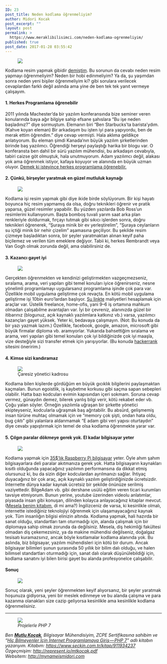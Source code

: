 ```yaml
---
ID: 23
post_title: Neden kodlama öğrenmeliyim?
author: Midori Kocak
post_excerpt: ""
layout: post
permalink: >
  https://www.meraklibilisimci.com/neden-kodlama-ogrenmeliyim/
published: true
post_date: 2017-01-28 03:55:42
---
```



<figure>

<img src="https://meraklibilisimcihome.files.wordpress.com/2017/01/de702-1ygrkhgy1ymdtid6ulsgqjw.png">
</figure><p>Kodlama resim yapmak gibidir <a href="https://medium.com/turkce/kodlama-%C3%B6%C4%9Frenmek-istiyorum-nerden-ba%C5%9Flamal%C4%B1y%C4%B1m-389a827271fc#.6dn11h7zo" target="_blank">demiştim</a>. Bu sorunun da cevabı neden resim yapmayı öğrenmeliyim? Neden bir hobi edinmeliyim? Ya da, şu yaşımdan sonra neden yeni bişiler öğrenmeliyim ki? gibi sorulara verilecek cevaplardan farklı değil aslında ama yine de ben tek tek yanıt vermeye çalışayım.</p>
<h4>1. Herkes Programlama öğrenebilir</h4>
<p>2011 yılında Machester’da bir yazılım konferansında bize seminer veren konularında baya ağır bilgiye sahip efsane şahıslara “Bu işe neden başladınız?” diye sormuştum. Elemanın biri “Ben Starbucks’ta barista’ydım. (Kahve koyan eleman) Bir arkadaşım bu işten iyi para yapıyordu, ben de merak ettim öğrendim.” diye cevap vermişti. Hala aklıma geldikçe anlatıyorum. Bu eleman şimdi Kanada’nın büyük yazılım şirketlerinden birinde baş yazılımcı. Öğrendiği herşeyi paylaştığı harika bir blogu var. O konferansta ben dahil bir sürü yazılım mühendisi, bu arkadaşın cevabıyla, tabiri caizse göt olmuştuk, hala unutmuyorum. Adam yazılımcı değil, alakası yok ama öğrenmek istiyor, kafaya koyuyor ve alanında en büyük uzman oluyor. <a href="https://medium.com/turkce/kodlama-%C3%B6%C4%9Frenmek-istiyorum-nerden-ba%C5%9Flamal%C4%B1y%C4%B1m-389a827271fc#.6dn11h7zo" target="_blank">Demek ki isteyince herkes programlama öğrenebilir.</a></p>
<h4>2. Çünkü, birşeyler yaratmak en güzel mutluluk kaynağı</h4>
<figure>

<img src="https://meraklibilisimcihome.files.wordpress.com/2017/01/9f120-19ipvxvn8ysl2x4vjxfooba.jpeg">
</figure><p>Kodlama işi resim yapmak gibi diye ikide birde söylüyorum. Bir kişi hayatı boyunca hiç resim yapmamış da olsa, doğru teknikleri öğrenir ve pratik yaparsa, güzel resimler yapabilir. Bu yüzden yazılarda Bob Ross’un resimlerini kullanıyorum. Başta bomboş tuvali yarım saat arka plan renkleriyle doldurmak, fırçayı tutmak gibi sıkıcı işlerden sonra, doğru teknikleri öğrenerek, “Şuraya minik bir ev yerleştirelim”, “Şuraya ceylanların su içtiği minik bir nehir çizelim” aşamasına geçiliyor. Bu şekilde resim çizmeye başladıktan sonra, bir şeyler yaratmaktan alınan keyif paha biçilemez ve verilen tüm emeklere değiyor. Tabii ki, herkes Rembrandt veya Van Gogh olmak zorunda değil, ama olabilirsiniz de.</p>
<h4>3. Kazancı gayet iyi</h4>
<figure>

<img src="https://meraklibilisimcihome.files.wordpress.com/2017/01/8db4b-13tzkwrtftoq02ycfouyylw.jpeg">
</figure><p>Gerçekten öğrenmekten ve kendinizi geliştirmekten vazgeçmezseniz, sıralama, arama, veri yapıları gibi temel konuları iyice öğrenirseniz, nesne yönelimli programlamayı uygularsanız programlama işinde çok para var. Özellikle mobil uygulama geliştirme çok revaçta. En kötü mobil uygulama geliştirme işi 10bin euro’lardan başlıyor. <a href="http://www.formotus.com/14018/blog-mobility/figuring-the-costs-of-custom-mobile-business-app-development" target="_blank">Şu linkte</a> maliyetleri hesaplamak için araçlar var. Üstelik freelance, home-ofis, yani 9–6 iş ortamına mahkum olmadan çalışabilme avantajları var. İyi bir çevreniz, alanınızda güzel bir itibarınız (blogunuz, açık kaynaklı yazılımlara katkınız vb.) varsa, yazılımcı kazançları gayet yüksek. Yeter ki, bedavaya çalışmayın. (Not: Bu konuda da bir yazı yazmak lazım.) Özellikle, facebook, google, amazon, microsoft gibi büyük firmalar diploma vb. aramıyorlar. Yukarıda bahsettiğim sıralama ve arama, veri yapıları gibi temel konuları çok iyi bildiğinizde çok iyi maaşla, vize desteğiyle sizi transfer etmek için yarışıyorlar. (Bu konuda <a href="https://www.hackerrank.com/" target="_blank">hackerrank</a> sitesini öneririm.)</p>
<h4>4. Kimse sizi kandıramaz</h4>
<figure class="wp-caption">

<img src="https://meraklibilisimcihome.files.wordpress.com/2017/01/45766-1yhcx7bmxblj5ghbwexzama.jpeg">

<figcaption class="wp-caption-text">Çaresiz yönetici kadrosu</figcaption></figure><p>Kodlama bilen kişilerde gördüğüm en büyük gıcıklık bilgilerini paylaşmaktan kaçmaları. Bunun egoistlik, iş kaybetme korkusu gibi saçma sapan sebepleri olabilir. Hatta bazı kodcuları evimin kapısından içeri sokmam. Soruna cevap vermez, günaydın demez, bilerek yanlış bilgi verir, kötü rekabet eder vb. Çoğu yalan söyler. Örneğin yazılımla uğraşan bir şirkette yönetici ekipteyseniz, kodcularla uğraşmak baş ağrıtabilir. Bu absürd, gelişmemiş insan türüne muhtaç olmamak için ve “memory çok şişti, ondan hata oldu, bug çıktı” gibi yalanlara aldanmamak “E adam gibi veri yapısı oturtaydın” diye cevabı yapıştırmak için temel de olsa kodlama öğrenmekte yarar var.</p>
<h4>5. Çılgın paralar dökmeye gerek yok. El kadar bilgisayar yeter</h4>
<figure>

<img src="https://meraklibilisimcihome.files.wordpress.com/2017/01/6afe5-1r5u-wtdroyzt1zigsfdkaw.jpeg">
</figure><p>Kodlama yapmak için <a href="http://www.samm.com/raspberry-pi-3.html" target="_blank">35$’lık Raspberry Pi bilgisayar</a> yeter. Öyle ahım şahım bilgisayarlara deli paralar akıtmanıza gerek yok. Hatta bilgisayarın kaynakları kısıtlı olduğunda yapacağınız yazılımın performansına da dikkat etmiş olursunuz ki, bu da sizin diğer kodculardan ayrılmanızı sağlar. İhtiyaç duyacağınız bir çok araç, açık kaynaklı yazılım geliştirdiğinizde ücretsizdir. İnternette dünya kadar kaynak ücretsiz bir şekilde önünüze serilmiş vaziyettedir. BilgeAdam vb. gibi dershane usülü eğitim veren ticari kurumları tavsiye etmiyorum. Bunun yerine, youtube üzerinden videolu anlatımlar, piyasada insan gibi konuşan, dilinden kolayca anlayacağınız kitaplar mevcut. (<a href="http://seckin.com.tr/kitap/911934237" target="_blank">Mesela benim kitabım</a>, di mi ama?) İngilizceniz de varsa, ki kesinlikle olmalı, internette istediğiniz teknolojiyi öğrenmek için ulaşamayacağınız kaynak yok. Tüm insanlığın bilgisi elinizin altında. Kodlama yapmak, hali hazırda bir sanat olduğu, standartları tam oturmadığı için, alanda çalışmak için bir diplomaya sahip olmak zorunda da değilsiniz. Mesela, diş hekimliği fakültesi olmadan diş çekemezsiniz, ya da makine mühendisi değilseniz, doğalgaz tesisatı kuramazsınız, ancak böyle kısıtlamalar kodlama alanında yok. Bu aslında, biz bilgisayar, yazılım mühendisleri için kötü bir durum. Ancak bilgisayar bilimleri şunun şurasında 50 yıllık bir bilim dalı olduğu, ve halen bilimsel standartları oturmadığı için, sanat dalı olarak düşünülebildiği için, kodlama sanatını iyi bilen birisi gayet bu alanda profesyonelce çalışabilir.</p>
<h4>Sonuç</h4>
<figure>

<img src="https://meraklibilisimcihome.files.wordpress.com/2017/01/5c429-1a4n2tiphbxjivjcd4eg5-g.jpeg">
</figure><p>Sonuç olarak, yeni şeyler öğrenmekten keyif alıyorsanız, bir şeyler yaratmak hoşunuza gidiyorsa, yeni bir meslek edinmeye ve bu alanda çalışma ve para kazanma olanakları size cazip geliyorsa kesinlikle ama kesinlikle kodlama öğrenmelisiniz.</p>
<hr>

<figure class="wp-caption">

<img src="https://meraklibilisimcihome.files.wordpress.com/2017/01/ad720-14uozfs7kywroi5ep-uyz5g.jpeg">

<figcaption class="wp-caption-text"><em>Projelerle PHP 7</em></figcaption></figure><p><em>Ben </em><a href="http://mynameismidori.com" target="_blank"><strong><em>Mutlu Koçak</em></strong></a><em>, Bilgisayar Mühendisiyim, ZCPE Sertifikasına sahibim ve “</em><a href="https://www.seckin.com.tr/kitap/911934237" target="_blank"><em>Hiç Bilmeyenler İçin İnternet Programlamaya Giriş — PHP 7</em></a><em>” adlı kitabın yazarıyım. Kitabım: </em><a href="https://www.seckin.com.tr/kitap/911934237" target="_blank"><em>https://www.seckin.com.tr/kitap/911934237</em></a><em><br>Özgeçmişim: </em><a href="http://represent.io/mtkocak.pdf" target="_blank"><em>http://represent.io/mtkocak.pdf</em></a><em> <br>Websitem: </em><a href="http://mynameismidori.com" target="_blank"><em>http://mynameismidori.com</em></a></p>